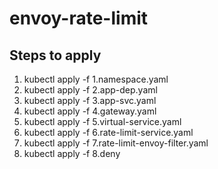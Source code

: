 # envoy-rate-limit

## Steps to apply 

1. kubectl apply -f 1.namespace.yaml
2. kubectl apply -f 2.app-dep.yaml
3. kubectl apply -f 3.app-svc.yaml
4. kubectl apply -f 4.gateway.yaml
5. kubectl apply -f 5.virtual-service.yaml
6. kubectl apply -f 6.rate-limit-service.yaml
7. kubectl apply -f 7.rate-limit-envoy-filter.yaml
8. kubectl apply -f 8.deny
